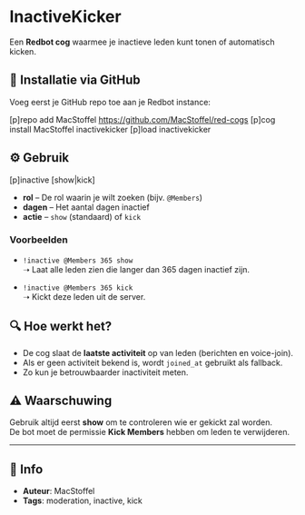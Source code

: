 # InactiveKicker

Een **Redbot cog** waarmee je inactieve leden kunt tonen of automatisch kicken.

## 🔗 Installatie via GitHub

Voeg eerst je GitHub repo toe aan je Redbot instance:

[p]repo add MacStoffel https://github.com/MacStoffel/red-cogs
[p]cog install MacStoffel inactivekicker
[p]load inactivekicker

## ⚙️ Gebruik
[p]inactive <rol> <dagen> [show|kick]

- **rol** – De rol waarin je wilt zoeken (bijv. `@Members`)  
- **dagen** – Het aantal dagen inactief  
- **actie** – `show` (standaard) of `kick`  

### Voorbeelden

- `!inactive @Members 365 show`  
  ➝ Laat alle leden zien die langer dan 365 dagen inactief zijn.  

- `!inactive @Members 365 kick`  
  ➝ Kickt deze leden uit de server.  

## 🔍 Hoe werkt het?

- De cog slaat de **laatste activiteit** op van leden (berichten en voice-join).  
- Als er geen activiteit bekend is, wordt `joined_at` gebruikt als fallback.  
- Zo kun je betrouwbaarder inactiviteit meten.  

## ⚠️ Waarschuwing

Gebruik altijd eerst **show** om te controleren wie er gekickt zal worden.  
De bot moet de permissie **Kick Members** hebben om leden te verwijderen.

---

## 📜 Info

- **Auteur**: MacStoffel  
- **Tags**: moderation, inactive, kick  
